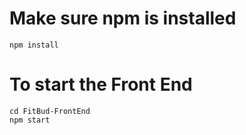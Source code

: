 # Make sure npm is installed
    npm install
# To start the Front End
    cd FitBud-FrontEnd
    npm start
